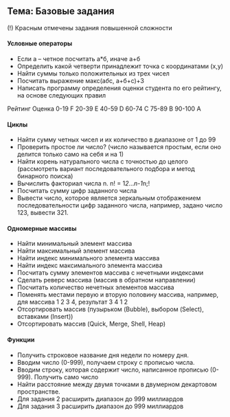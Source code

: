 ## Тема: Базовые задания

(!) Красным отмечены задания повышенной сложности
 
#### Условные операторы

-   Если а – четное посчитать а*б, иначе а+б
-   Определить какой четверти принадлежит точка с координатами (х,у)
-   Найти суммы только положительных из трех чисел
-   Посчитать выражение макс(а*б*с, а+б+с)+3
-   Написать программу определения оценки студента по его рейтингу, на основе следующих правил

Рейтинг 
Оценка
0-19
F
20-39
E
40-59
D
60-74
C
75-89
B
90-100
A

#### Циклы

-   Найти сумму четных чисел и их количество в диапазоне от 1 до 99
-   Проверить простое ли число? (число называется простым, если оно делится только само на себя и на 1)
-   Найти корень натурального числа с точностью до целого (рассмотреть вариант последовательного подбора и метод бинарного поиска)
-   Вычислить факториал числа n. n! = 1*2*…*n-1*n;!
-   Посчитать сумму цифр заданного числа
-   Вывести число, которое является зеркальным отображением последовательности цифр заданного числа, например, задано число 123, вывести 321.

#### Одномерные массивы

-   Найти минимальный элемент массива
-   Найти максимальный элемент массива
-   Найти индекс минимального элемента массива
-   Найти индекс максимального элемента массива
-   Посчитать сумму элементов массива с нечетными индексами
-   Сделать реверс массива (массив в обратном направлении)
-   Посчитать количество нечетных элементов массива
-   Поменять местами первую и вторую половину массива, например, для массива 1 2 3 4, результат 3 4 1 2
-   Отсортировать массив (пузырьком (Bubble), выбором (Select), вставками (Insert)) 
-   Отсортировать массив (Quick, Merge, Shell, Heap)

#### Функции

-   Получить строковое название дня недели по номеру дня. 
-   Вводим число (0-999), получаем строку с прописью числа.
-   Вводим строку, которая содержит число, написанное прописью (0-999). Получить само число
-   Найти расстояние между двумя точками в двумерном декартовом пространстве.
-   Для задания 2 расширить диапазон до 999 миллиардов
-   Для задания 3 расширить диапазон до 999 миллиардов

